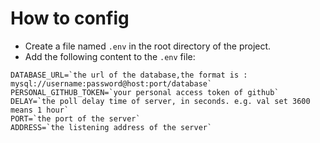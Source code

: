 # How to config
- Create a file named `.env` in the root directory of the project.
- Add the following content to the `.env` file:
```
DATABASE_URL=`the url of the database,the format is : mysql://username:password@host:port/database`
PERSONAL_GITHUB_TOKEN=`your personal access token of github`
DELAY=`the poll delay time of server, in seconds. e.g. val set 3600 means 1 hour`
PORT=`the port of the server`
ADDRESS=`the listening address of the server`
```